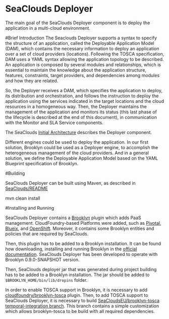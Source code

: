 SeaClouds Deployer
====================


The main goal of the SeaClouds Deployer component is to deploy the application in a multi-cloud environment.


#Brief Introduction
The Seaclouds Deployer supports a syntax to specify the structure of an application, called the Deployable Application Model (DAM), which contains the necessary information to deploy an application over a set of cloud providers (locations). Following the TOSCA specification, DAM uses a YAML syntax allowing the application topology to be described. An application is composed by several modules and relationships, which is essential to maintain the knowledge about the application structure, features, constraints, target providers, and dependencies among modules and how they are related.

So, the Deployer receives a DAM, which specifies the application to deploy, its distribution and orchestration, and follows the instruction to deploy the application using the services indicated in the target locations and the cloud resources in a homogeneous way. Then, the Deployer maintains the management of the application and monitors its status (this last phase of the lifecycle is described at the end of this document), in communication with the Monitor and SLA Service components.

The SeaClouds [Initial Architecture](http://www.seaclouds-project.eu/deliverables/SeaClouds-D2_2-Initial_architecture_and_design_of_the_SeaClouds_platform.pdf) describes the Deployer component.

Different engines could be used to deploy the application. In our first solution, Brooklyn could be used as a Deployer engine, to accomplish the heterogeneous management of the cloud providers. And in a general solution, we define the Deployable Application Model based on the YAML Blueprint specification of Brooklyn.

#Building

SeaClouds Deployer can be built using Maven, as described in
[SeaClouds/README](https://github.com/SeaCloudsEU/SeaCloudsPlatform/blob/master/README.md#building-seaclouds)

   mvn clean install


#Installing and Running

SeaClouds Deployer contains a [Brooklyn](brooklyn.apache.org) plugin which adds PaaS management. CloudFoundry-based Platforms were added, such as [Pivotal](https://run.pivotal.io/), [Blueix](https://console.ng.bluemix.net/), and [OpenShift](https://www.openshift.com/). Moreover, it contains some Brooklyn entities and policies that are required by SeaClouds.

Then, this plugin has to be added to a Brooklyn installation. It can be found how downloading, installing and running Brooklyn in the [official documentation](https://brooklyn.apache.org/v/0.9.0-SNAPSHOT/).
SeaClouds Deployer has been developed to operate with Brooklyn 0.9.0-SNAPSHOT version.

Then, SeaClouds deployer jar that was generated during project building has to be added to a Brooklyn installation. The jar should be added to `$BROOKLYN_HOME/bin/lib/dropins` folder.

In order to enable TOSCA support in Brooklyn, it is necessary to add
[cloudfoundry/brooklyn-tosca](https://github.com/cloudsoft/brooklyn-tosca) plugin. Then, to add TOSCA support to SeaClouds Deployer, it is necessary to build [SeaCloudsEU/brooklyn-tosca temporal-integration branch](https://github.com/seacloudseu/brooklyn-tosca/tree/integration/temporal-integration). This branch contains a simple customization which allows brooklyn-tosca to be build with all required dependencies.



